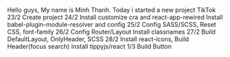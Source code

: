 Hello guys, My name is Minh Thanh. 
Today i started a new project TikTok 
23/2 Create project
24/2 Install customize cra and react-app-rewired
     Install babel-plugin-module-resolver and config
25/2 Config SASS/SCSS, Reset CSS, font-family
26/2 Config Router/Layout 
     Install classnames
27/2 Build DefaultLayout, OnlyHeader, SCSS
28/2 Install react-icons, Build Header(focus search)
     Install tippyjs/react 
1/3  Build Button